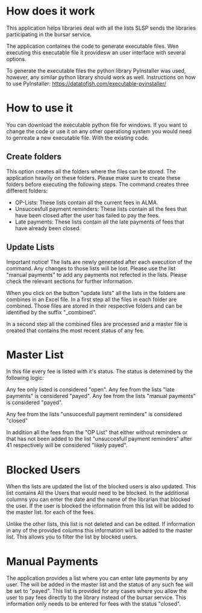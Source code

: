# How does it work
This application helps libraries deal with all the lists SLSP sends the libraries participating
in the bursar service.

The application containes the code to generate executable files. Wen executing this executable file it
providesw an user interface with several options.

To generate the executable files the python library PyInstaller was used, however, any similar python library should work as well.
Instructions on how to use PyInstaller: https://datatofish.com/executable-pyinstaller/

# How to use it
You can download the executable python file for windows.
If you want to change the code or use it on any other operationg system you would need to genreate a new executable file. With the existing code.


## Create folders
This option creates all the folders where the files can be stored. The application heavily on these folders.
Please make sure to create these folders before executing the following steps. The command creates three different folders:

- OP-Lists: These lists contain all the current fees in ALMA.
- Unsuccesfull payment reminders: These lists contain all the fees that have been closed after the user has failed to pay the fees.
- Late payments: These lists contain all the late payments of fees that have already been closed.

## Update Lists
Important notice! The lists are newly generated after each execution of the command.
Any changes to those lists will be lost. Please use the list "manual payments" to add any payments not refected in the lists.
Please check the relevant sections for further information.

When you click on the button "update lists" all the lists in the folders are combines in an Excel file. 
In a first step all the files in each folder are combined. Those files are stored in their respective folders and can be identified by the suffix "_combined".

In a second step all the combined files are processed and a master file is created that contains the most
recent status of any fee.

# Master List
In this file every fee is listed with it's status. The status is detemined by the following logic:

Any fee only listed is considered "open".
Any fee from the lists "late payments" is considered "payed".
Any fee from the lists "manual payments" is considered "payed".

Any fee from the lists "unsuccesfull payment reminders" is considered "closed"

In addition all the fees from the "OP List" that either without reminders or that has not been added to the list 
"unsuccesfull payment reminders" after 41 respectively will be considered "likely payed".

# Blocked Users
When ths lists are updated the list of the blocked users is also updated. This list contains
All the Users that would need to be blocked. In the additional columns you can enter the date and the name of the librarian
that blocked the user. If the user is blocked the information from this list will be added to the master list. for each of the fees.

Unlike the other lists, this list is not deleted and can be edited. If information in any of the provided columns
this information will be added to the master list. This allows you to filter the list by blocked users.

# Manual Payments
The application provides a list where you can enter late payments by any user. The will be added in the master list and the status of any such fee will be set to
"payed". This list is provided for any cases where you allow the user to pay fees directly to the library instead of the bursar service.
This information only needs to be entered for fees with the status "closed".

